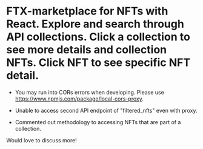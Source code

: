 # FTX-marketplace for NFTs with React. Explore and search through API collections. Click a collection to see more details and collection NFTs. Click NFT to see specific NFT detail.

 - You may run into CORs errors when developing. Please use https://www.npmjs.com/package/local-cors-proxy.

 - Unable to access second API endpoint of "filtered_nfts" even with proxy.
 - Commented out methodology to accessing NFTs that are part of a collection.

 Would love to discuss more!
